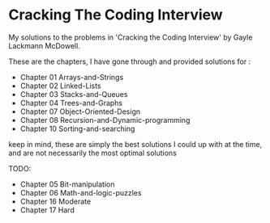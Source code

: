 # Cracking The Coding Interview
My solutions to the problems in 'Cracking the Coding Interview' by Gayle Lackmann McDowell. 

These are the chapters, I have gone through and provided solutions for :
 - Chapter 01 Arrays-and-Strings
 - Chapter 02 Linked-Lists
 - Chapter 03 Stacks-and-Queues
 - Chapter 04 Trees-and-Graphs
 - Chapter 07 Object-Oriented-Design
 - Chapter 08 Recursion-and-Dynamic-programming
 - Chapter 10 Sorting-and-searching
 
 keep in mind, these are simply the best solutions I could up with at the time, and are not necessarily the most optimal solutions

 TODO:
 - Chapter  05 Bit-manipulation
 - Chapter  06 Math-and-logic-puzzles
 - Chapter  16 Moderate
 - Chapter  17 Hard
